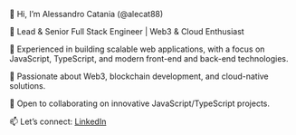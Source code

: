 👋 Hi, I’m Alessandro Catania (@alecat88)

🚀 Lead & Senior Full Stack Engineer | Web3 & Cloud Enthusiast


🔹 Experienced in building scalable web applications, with a focus on JavaScript, TypeScript, and modern front-end and back-end technologies.

🔹 Passionate about Web3, blockchain development, and cloud-native solutions.

🔹 Open to collaborating on innovative JavaScript/TypeScript projects.


📫 Let’s connect: [LinkedIn]( https://www.linkedin.com/in/alessandro-catania/)

<!---
alecat88/alecat88 is a ✨ special ✨ repository because its `README.md` (this file) appears on your GitHub profile.
You can click the Preview link to take a look at your changes.
- 📰 I write technical articles on https://medium.com/@alessandrocatania

--->
